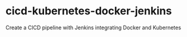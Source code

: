 # cicd-kubernetes-docker-jenkins
Create a CICD pipeline with Jenkins integrating Docker and Kubernetes
